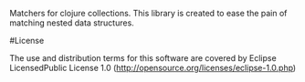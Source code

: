 Matchers for clojure collections. This library is created to ease the pain of matching nested data structures.

#License

The use and distribution terms for this software are covered by Eclipse LicensedPublic License 1.0 (http://opensource.org/licenses/eclipse-1.0.php)